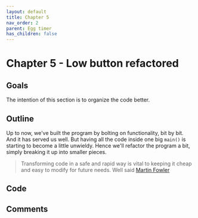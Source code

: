 ```yaml
---
layout: default
title: Chapter 5 
nav_order: 2
parent: Egg timer
has_children: false 
---
```


# Chapter 5 - Low button refactored

## Goals
The intention of this section is to organize the code better. 

## Outline

Up to now, we've built the program by bolting on functionality, bit by bit. And it has served us well. But having all the code inside one big ```main()``` is starting to become a little unwieldy. Hence we'll refactor the program a bit, simply breaking it up into smaller pieces. 
 
> Transforming code in a safe and rapid way is vital to keeping it cheap and easy to modify for future needs. 
Well said [Martin Fowler](https://martinfowler.com/books/refactoring.html)

## Code

## Comments

